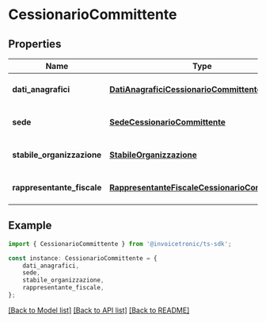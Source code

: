 # CessionarioCommittente


## Properties

Name | Type | Description | Notes
------------ | ------------- | ------------- | -------------
**dati_anagrafici** | [**DatiAnagraficiCessionarioCommittente**](DatiAnagraficiCessionarioCommittente.md) |  | [optional] [default to undefined]
**sede** | [**SedeCessionarioCommittente**](SedeCessionarioCommittente.md) |  | [optional] [default to undefined]
**stabile_organizzazione** | [**StabileOrganizzazione**](StabileOrganizzazione.md) |  | [optional] [default to undefined]
**rappresentante_fiscale** | [**RappresentanteFiscaleCessionarioCommittente**](RappresentanteFiscaleCessionarioCommittente.md) |  | [optional] [default to undefined]

## Example

```typescript
import { CessionarioCommittente } from '@invoicetronic/ts-sdk';

const instance: CessionarioCommittente = {
    dati_anagrafici,
    sede,
    stabile_organizzazione,
    rappresentante_fiscale,
};
```

[[Back to Model list]](../README.md#documentation-for-models) [[Back to API list]](../README.md#documentation-for-api-endpoints) [[Back to README]](../README.md)
